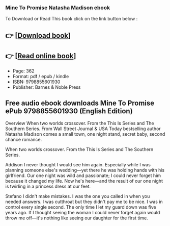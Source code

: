 ### Mine To Promise Natasha Madison ebook

To Download or Read This book click on the link button below :

## 👉  [**[Download book](http://filesbooks.info/download.php?group=book&from=github.com&id=681018&lnk=1081 "Download book")**]

## 👉  [**[Read online book](http://filesbooks.info/download.php?group=book&from=github.com&id=681018&lnk=1081 "Read online book")**]


* Page: 362
* Format: pdf / epub / kindle
* ISBN: 9798855601930
* Publisher: Barnes &amp; Noble Press



## Free audio ebook downloads Mine To Promise ePub 9798855601930 (English Edition)


Overview
When two worlds crossover. From the This Is Series and The Southern Series.
 From Wall Street Journal &amp; USA Today bestselling author Natasha Madison comes a small town, one night stand, secret baby, second chance romance.

 When two worlds crossover. From the This Is Series and The Southern Series.

 Addison
 I never thought I would see him again.
 Especially while I was planning someone else&#039;s wedding—yet there he was holding hands with his girlfriend.
 Our one night was wild and passionate; I could never forget him because it changed my life.
 Now he&#039;s here—and the result of our one night is twirling in a princess dress at our feet.

 Stefano
 I didn&#039;t make mistakes.
 I was the one you called in when you needed answers.
 I was cutthroat but they didn&#039;t pay me to be nice.
 I was in control every single second.
 The only time I let my guard down was five years ago.
 If I thought seeing the woman I could never forget again would throw me off—it&#039;s nothing like seeing our daughter for the first time.



